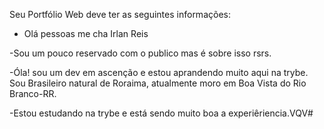 Seu Portfólio Web deve ter as seguintes informações:

- Olá pessoas me cha Irlan Reis

-Sou um pouco reservado com o publico mas é sobre isso rsrs.

-Óla! sou um dev em ascenção e estou aprandendo muito aqui na trybe. Sou Brasileiro natural de Roraima, atualmente moro em Boa Vista do Rio Branco-RR.

-Estou estudando na trybe e está sendo muito boa a experiêriencia.VQV#
